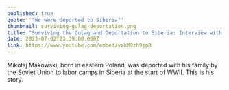 ```yaml
---
published: true
quote: '"We were deported to Siberia"'
thumbnail: surviving-gulag-deportation.png
title: "Surviving the Gulag and Deportation to Siberia: Interview with Mikołaj Makowski"
date: 2023-07-02T23:39:00.000Z
link: https://www.youtube.com/embed/yzkM9zh9jp8
---
```

Mikołaj Makowski, born in eastern Poland, was deported with his family by the Soviet Union to labor camps in Siberia at the start of WWII. This is his story.

